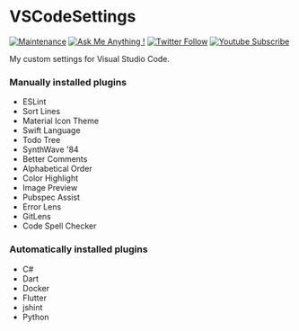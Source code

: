 # VSCodeSettings

[![Maintenance](https://img.shields.io/badge/Maintained%3F-yes-brightgreen.svg)](https://github.com/matthiaszarzecki/MadeWithUnityBadges/graphs/commit-activity) [![Ask Me Anything !](https://img.shields.io/badge/Ask%20me-anything-1abc9c.svg)](http://www.matthiaszarzecki.com) [![Twitter Follow](https://img.shields.io/twitter/follow/matthias_code.svg?style=social&label=Follow)](https://twitter.com/matthias_code) [![Youtube Subscribe](https://img.shields.io/youtube/channel/subscribers/UCvMdsKesM05bIG0eq7M5z1g?style=social)](https://www.youtube.com/channel/UCvMdsKesM05bIG0eq7M5z1g?sub_confirmation=1)

My custom settings for Visual Studio Code.

### Manually installed plugins
- ESLint
- Sort Lines
- Material Icon Theme
- Swift Language
- Todo Tree
- SynthWave '84
- Better Comments
- Alphabetical Order
- Color Highlight
- Image Preview
- Pubspec Assist
- Error Lens
- GitLens
- Code Spell Checker

### Automatically installed plugins
- C#
- Dart
- Docker
- Flutter
- jshint
- Python
